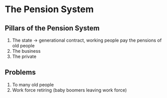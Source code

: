 # The Pension System

## Pillars of the Pension System

1. The state -> generational contract, working people pay the pensions of old people
2. The business 
3. The private

## Problems

1. To many old people
2. Work force retiring (baby boomers leaving work force)
